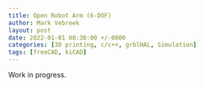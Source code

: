 ```yaml
---
title: Open Robot Arm (6-DOF)
author: Mark Vebreek
layout: post
date: 2022-01-01 08:30:00 +/-0800
categories: [3D printing, c/c++, grblHAL, Simulation]
tags: [freeCAD, kiCAD]
---
```


Work in progress.
